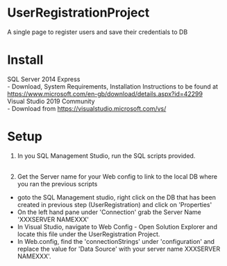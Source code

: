 # UserRegistrationProject
A single page to register users and save their credentials to DB

# Install 
SQL Server 2014 Express<br/>
    - Download, System Requirements, Installation Instructions to be found at https://www.microsoft.com/en-gb/download/details.aspx?id=42299 <br/>
Visual Studio 2019 Community<br/>
    - Download from https://visualstudio.microsoft.com/vs/


# Setup
1) In you SQL Management Studio, run the SQL scripts provided.  <br/><br/>

2) Get the Server name for your Web config to link to the local DB where you ran the previous scripts<br/>
- goto the SQL Management studio, right click on the DB that has been created in previous step (UserRegistration) and click on 'Properties'<br/>
- On the left hand pane under 'Connection' grab the Server Name 'XXXSERVER NAMEXXX'<br/>
- In Visual Studio, navigate to Web Config -  Open Solution Explorer and locate this file under the UserRegistration Project.<br/>
- In Web.config, find the 'connectionStrings' under 'configuration' and replace the value for 'Data Source' with your server name XXXSERVER NAMEXXX'.<br/>
